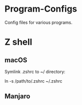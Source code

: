 # Program-Configs
Config files for various programs.

# Z shell

## macOS

Symlink .zshrc to ~/ directory:

ln -s /path/to/.zshrc ~/.zshrc

## Manjaro

